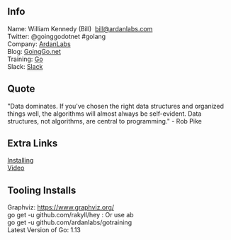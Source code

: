 ## Info  
Name:     William Kennedy (Bill)  bill@ardanlabs.com  
Twitter:  @goinggodotnet #golang  
Company:  [ArdanLabs](https://www.ardanlabs.com)  
Blog:     [GoingGo.net](https://www.ardanlabs.com/blog)  
Training: [Go](http://github.com/ardanlabs/gotraining)  
Slack:    [Slack](https://invite.slack.golangbridge.org)  

## Quote  
"Data dominates. If you've chosen the right data structures and organized things
well, the algorithms will almost always be self-evident. Data structures, not
algorithms, are central to programming." - Rob Pike

## Extra Links  
[Installing](https://www.ardanlabs.com/blog/2016/05/installing-go-and-your-workspace.html)  
[Video](http://education.ardanlabs.com)

## Tooling Installs
Graphviz: https://www.graphviz.org/  
go get -u github.com/rakyll/hey   : Or use ab  
go get -u github.com/ardanlabs/gotraining  
Latest Version of Go: 1.13   
